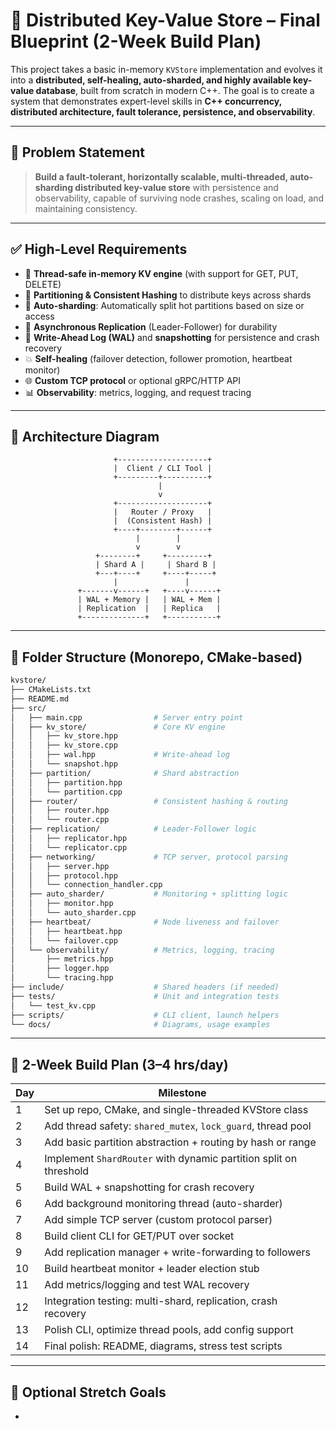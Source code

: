 # 🧱 Distributed Key-Value Store – Final Blueprint (2-Week Build Plan)

This project takes a basic in-memory `KVStore` implementation and evolves it into a **distributed, self-healing, auto-sharded, and highly available key-value database**, built from scratch in modern C++. The goal is to create a system that demonstrates expert-level skills in **C++ concurrency, distributed architecture, fault tolerance, persistence, and observability**.

---

## 🚩 Problem Statement

> **Build a fault-tolerant, horizontally scalable, multi-threaded, auto-sharding distributed key-value store** with persistence and observability, capable of surviving node crashes, scaling on load, and maintaining consistency.

---

## ✅ High-Level Requirements

* 🧠 **Thread-safe in-memory KV engine** (with support for GET, PUT, DELETE)
* 🔀 **Partitioning & Consistent Hashing** to distribute keys across shards
* 🚦 **Auto-sharding**: Automatically split hot partitions based on size or access
* 🔁 **Asynchronous Replication** (Leader-Follower) for durability
* 🧱 **Write-Ahead Log (WAL)** and **snapshotting** for persistence and crash recovery
* 💥 **Self-healing** (failover detection, follower promotion, heartbeat monitor)
* 🌐 **Custom TCP protocol** or optional gRPC/HTTP API
* 📊 **Observability**: metrics, logging, and request tracing

---

## 📐 Architecture Diagram

```
                       +--------------------+
                       |  Client / CLI Tool |
                       +---------+----------+
                                 |
                                 v
                       +--------------------+
                       |   Router / Proxy   |
                       |  (Consistent Hash) |
                       +----+--------+------+
                            |        |
                            v        v
                   +--------+     +---------+
                   | Shard A |     | Shard B |
                   +---+----+     +----+-----+
                       |               |
               +-------v------+   +----v------+
               | WAL + Memory |   | WAL + Mem |
               | Replication  |   | Replica   |
               +--------------+   +-----------+
```

---

## 📁 Folder Structure (Monorepo, CMake-based)

```bash
kvstore/
├── CMakeLists.txt
├── README.md
├── src/
│   ├── main.cpp                # Server entry point
│   ├── kv_store/               # Core KV engine
│   │   ├── kv_store.hpp
│   │   ├── kv_store.cpp
│   │   ├── wal.hpp             # Write-ahead log
│   │   └── snapshot.hpp
│   ├── partition/              # Shard abstraction
│   │   ├── partition.hpp
│   │   └── partition.cpp
│   ├── router/                 # Consistent hashing & routing
│   │   ├── router.hpp
│   │   └── router.cpp
│   ├── replication/            # Leader-Follower logic
│   │   ├── replicator.hpp
│   │   └── replicator.cpp
│   ├── networking/             # TCP server, protocol parsing
│   │   ├── server.hpp
│   │   ├── protocol.hpp
│   │   └── connection_handler.cpp
│   ├── auto_sharder/           # Monitoring + splitting logic
│   │   ├── monitor.hpp
│   │   └── auto_sharder.cpp
│   ├── heartbeat/              # Node liveness and failover
│   │   ├── heartbeat.hpp
│   │   └── failover.cpp
│   └── observability/          # Metrics, logging, tracing
│       ├── metrics.hpp
│       ├── logger.hpp
│       └── tracing.hpp
├── include/                    # Shared headers (if needed)
├── tests/                      # Unit and integration tests
│   └── test_kv.cpp
├── scripts/                    # CLI client, launch helpers
└── docs/                       # Diagrams, usage examples
```

---

## 📅 2-Week Build Plan (3–4 hrs/day)

| Day | Milestone                                                         |
| --- | ----------------------------------------------------------------- |
| 1   | Set up repo, CMake, and single-threaded KVStore class             |
| 2   | Add thread safety: `shared_mutex`, `lock_guard`, thread pool      |
| 3   | Add basic partition abstraction + routing by hash or range        |
| 4   | Implement `ShardRouter` with dynamic partition split on threshold |
| 5   | Build WAL + snapshotting for crash recovery                       |
| 6   | Add background monitoring thread (auto-sharder)                   |
| 7   | Add simple TCP server (custom protocol parser)                    |
| 8   | Build client CLI for GET/PUT over socket                          |
| 9   | Add replication manager + write-forwarding to followers           |
| 10  | Build heartbeat monitor + leader election stub                    |
| 11  | Add metrics/logging and test WAL recovery                         |
| 12  | Integration testing: multi-shard, replication, crash recovery     |
| 13  | Polish CLI, optimize thread pools, add config support             |
| 14  | Final polish: README, diagrams, stress test scripts               |

---

## 🎯 Optional Stretch Goals

*
